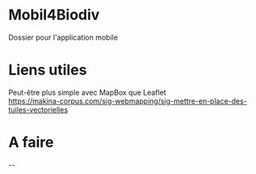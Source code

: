 # Mobil4Biodiv

Dossier pour l'application mobile

# Liens utiles

Peut-être plus simple avec MapBox que Leaflet   
https://makina-corpus.com/sig-webmapping/sig-mettre-en-place-des-tuiles-vectorielles

# A faire

--
